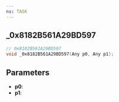 ```yaml
---
ns: TASK
---
```

## _0x8182B561A29BD597

```c
// 0x8182B561A29BD597
void _0x8182B561A29BD597(Any p0, Any p1);
```

## Parameters
* **p0**:
* **p1**:
